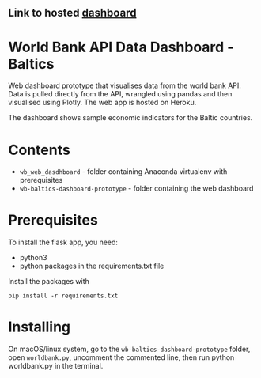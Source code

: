 ## Link to hosted [dashboard](https://wb-baltics-dashboard-prototype.herokuapp.com)

# World Bank API Data Dashboard - Baltics
Web dashboard prototype that visualises data from the world bank API. Data is pulled directly from the API, wrangled using pandas and then visualised using Plotly. The web app is hosted on Heroku.

The dashboard shows sample economic indicators for the Baltic countries.

# Contents
* `wb_web_dasdhboard` - folder containing Anaconda virtualenv with prerequisites
* `wb-baltics-dashboard-prototype` - folder containing the web dashboard

# Prerequisites
To install the flask app, you need:

* python3
* python packages in the requirements.txt file

Install the packages with

`pip install -r requirements.txt`

# Installing

On macOS/linux system, go to the `wb-baltics-dashboard-prototype` folder, open `worldbank.py`, uncomment the commented line, then run python worldbank.py in the terminal. 
